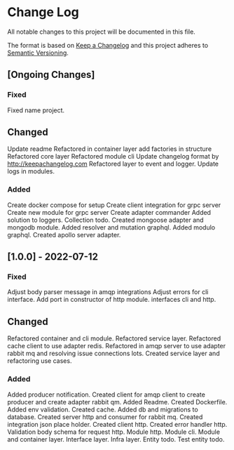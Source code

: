 # Change Log

All notable changes to this project will be documented in this file.

The format is based on [Keep a Changelog](http://keepachangelog.com/)
and this project adheres to [Semantic Versioning](http://semver.org/).

## [Ongoing Changes]

### Fixed

Fixed name project.

## Changed

Update readme
Refactored in container layer add factories in structure
Refactored core layer
Refactored module cli
Update changelog format by http://keepachangelog.com
Refactored layer to event and logger.
Update logs in modules.

### Added

Create docker compose for setup
Create client integration for grpc server
Create new module for grpc server
Create adapter commander 
Added solution to loggers.
Collection todo.
Created mongoose adapter and mongodb module.
Added resolver and mutation graphql.
Added modulo graphql.
Created apollo server adapter.

## [1.0.0] - 2022-07-12

### Fixed

Adjust body parser message in amqp integrations
Adjust errors for cli interface.
Add port in constructor of http module.
interfaces cli and http.

## Changed

Refactored container and cli module.
Refactored service layer.
Refactored cache client to use adapter redis.
Refactored in amqp server to use adapter rabbit mq and resolving issue connections lots.
Created service layer and refactoring use cases.

### Added

Added producer notification.
Created client for amqp client to create producer and create adapter rabbit qm.
Added Readme.
Created Dockerfile.
Added env validation.
Created cache.
Added db and migrations to database.
Created server http and consumer for rabbit mq.
Created integration json place holder.
Created client http.
Created error handler http.
Validation body schema for request http.
Module http.
Module cli.
Module and container layer.
Interface layer.
Infra layer.
Entity todo.
Test entity todo.
